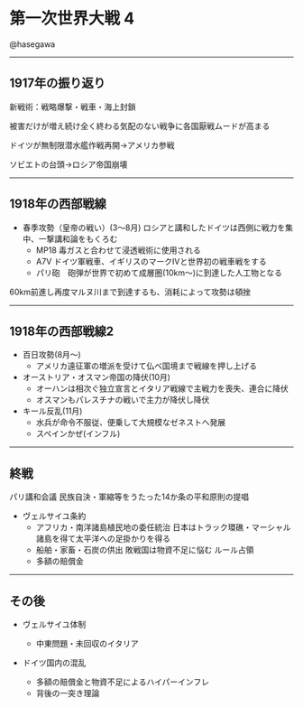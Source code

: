 # 第一次世界大戦 4

@hasegawa

---

## 1917年の振り返り

新戦術：戦略爆撃・戦車・海上封鎖

被害だけが増え続け全く終わる気配のない戦争に各国厭戦ムードが高まる

ドイツが無制限潜水艦作戦再開→アメリカ参戦

ソビエトの台頭→ロシア帝国崩壊

---

## 1918年の西部戦線

- 春季攻勢（皇帝の戦い）(3～8月)
ロシアと講和したドイツは西側に戦力を集中、一撃講和論をもくろむ
  - MP18 毒ガスと合わせて浸透戦術に使用される
  - A7V ドイツ軍戦車、イギリスのマークⅣと世界初の戦車戦をする
  - パリ砲　砲弾が世界で初めて成層圏(10km～)に到達した人工物となる

60km前進し再度マルヌ川まで到達するも、消耗によって攻勢は頓挫

---

## 1918年の西部戦線2

- 百日攻勢(8月～)
  - アメリカ遠征軍の増派を受けて仏ベ国境まで戦線を押し上げる
- オーストリア・オスマン帝国の降伏(10月)
  - オーハンは相次ぐ独立宣言とイタリア戦線で主戦力を喪失、連合に降伏
  - オスマンもパレスチナの戦いで主力が降伏し降伏
- キール反乱(11月)
  - 水兵が命令不服従、便乗して大規模なゼネストへ発展
  - スペインかぜ(インフル)

---

## 終戦

パリ講和会議
民族自決・軍縮等をうたった14か条の平和原則の提唱

- ヴェルサイユ条約
  - アフリカ・南洋諸島植民地の委任統治
  日本はトラック環礁・マーシャル諸島を得て太平洋への足掛かりを得る
  - 船舶・家畜・石炭の供出
  敗戦国は物資不足に悩む
  ルール占領
  - 多額の賠償金

---

## その後

- ヴェルサイユ体制
  - 中東問題・未回収のイタリア

- ドイツ国内の混乱
  - 多額の賠償金と物資不足によるハイパーインフレ
  - 背後の一突き理論
